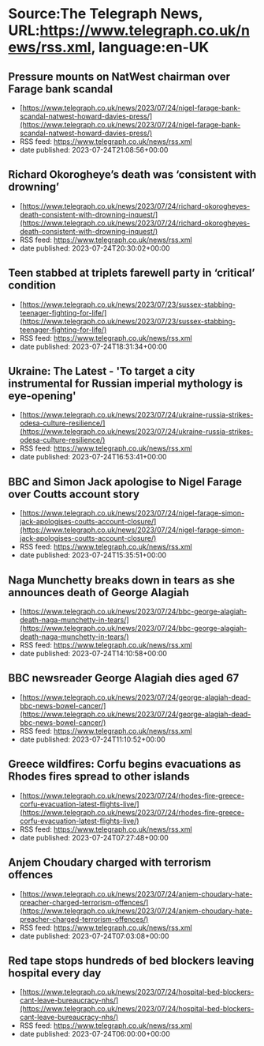 # Source:The Telegraph News, URL:https://www.telegraph.co.uk/news/rss.xml, language:en-UK

## Pressure mounts on NatWest chairman over Farage bank scandal
 - [https://www.telegraph.co.uk/news/2023/07/24/nigel-farage-bank-scandal-natwest-howard-davies-press/](https://www.telegraph.co.uk/news/2023/07/24/nigel-farage-bank-scandal-natwest-howard-davies-press/)
 - RSS feed: https://www.telegraph.co.uk/news/rss.xml
 - date published: 2023-07-24T21:08:56+00:00



## Richard Okorogheye’s death was ‘consistent with drowning’
 - [https://www.telegraph.co.uk/news/2023/07/24/richard-okorogheyes-death-consistent-with-drowning-inquest/](https://www.telegraph.co.uk/news/2023/07/24/richard-okorogheyes-death-consistent-with-drowning-inquest/)
 - RSS feed: https://www.telegraph.co.uk/news/rss.xml
 - date published: 2023-07-24T20:30:02+00:00



## Teen stabbed at triplets farewell party in ‘critical’ condition
 - [https://www.telegraph.co.uk/news/2023/07/23/sussex-stabbing-teenager-fighting-for-life/](https://www.telegraph.co.uk/news/2023/07/23/sussex-stabbing-teenager-fighting-for-life/)
 - RSS feed: https://www.telegraph.co.uk/news/rss.xml
 - date published: 2023-07-24T18:31:34+00:00



## Ukraine: The Latest - 'To target a city instrumental for Russian imperial mythology is eye-opening'
 - [https://www.telegraph.co.uk/news/2023/07/24/ukraine-russia-strikes-odesa-culture-resilience/](https://www.telegraph.co.uk/news/2023/07/24/ukraine-russia-strikes-odesa-culture-resilience/)
 - RSS feed: https://www.telegraph.co.uk/news/rss.xml
 - date published: 2023-07-24T16:53:41+00:00



## BBC and Simon Jack apologise to Nigel Farage over Coutts account story
 - [https://www.telegraph.co.uk/news/2023/07/24/nigel-farage-simon-jack-apologises-coutts-account-closure/](https://www.telegraph.co.uk/news/2023/07/24/nigel-farage-simon-jack-apologises-coutts-account-closure/)
 - RSS feed: https://www.telegraph.co.uk/news/rss.xml
 - date published: 2023-07-24T15:35:51+00:00



## Naga Munchetty breaks down in tears as she announces death of George Alagiah
 - [https://www.telegraph.co.uk/news/2023/07/24/bbc-george-alagiah-death-naga-munchetty-in-tears/](https://www.telegraph.co.uk/news/2023/07/24/bbc-george-alagiah-death-naga-munchetty-in-tears/)
 - RSS feed: https://www.telegraph.co.uk/news/rss.xml
 - date published: 2023-07-24T14:10:58+00:00



## BBC newsreader George Alagiah dies aged 67
 - [https://www.telegraph.co.uk/news/2023/07/24/george-alagiah-dead-bbc-news-bowel-cancer/](https://www.telegraph.co.uk/news/2023/07/24/george-alagiah-dead-bbc-news-bowel-cancer/)
 - RSS feed: https://www.telegraph.co.uk/news/rss.xml
 - date published: 2023-07-24T11:10:52+00:00



## Greece wildfires: Corfu begins evacuations as Rhodes fires spread to other islands
 - [https://www.telegraph.co.uk/news/2023/07/24/rhodes-fire-greece-corfu-evacuation-latest-flights-live/](https://www.telegraph.co.uk/news/2023/07/24/rhodes-fire-greece-corfu-evacuation-latest-flights-live/)
 - RSS feed: https://www.telegraph.co.uk/news/rss.xml
 - date published: 2023-07-24T07:27:48+00:00



## Anjem Choudary charged with terrorism offences
 - [https://www.telegraph.co.uk/news/2023/07/24/anjem-choudary-hate-preacher-charged-terrorism-offences/](https://www.telegraph.co.uk/news/2023/07/24/anjem-choudary-hate-preacher-charged-terrorism-offences/)
 - RSS feed: https://www.telegraph.co.uk/news/rss.xml
 - date published: 2023-07-24T07:03:08+00:00



## Red tape stops hundreds of bed blockers leaving hospital every day
 - [https://www.telegraph.co.uk/news/2023/07/24/hospital-bed-blockers-cant-leave-bureaucracy-nhs/](https://www.telegraph.co.uk/news/2023/07/24/hospital-bed-blockers-cant-leave-bureaucracy-nhs/)
 - RSS feed: https://www.telegraph.co.uk/news/rss.xml
 - date published: 2023-07-24T06:00:00+00:00



